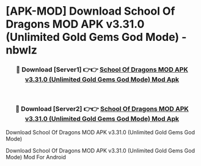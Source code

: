 # [APK-MOD] Download School Of Dragons MOD APK v3.31.0 (Unlimited Gold Gems God Mode) - nbwlz


<div align="center">
<h3>🔴 Download [Server1] 👉👉 <a href="https://apk-comot.site?title=School_Of_Dragons_MOD_APK_v3.31.0_(Unlimited_Gold_Gems_God_Mode)">School Of Dragons MOD APK v3.31.0 (Unlimited Gold Gems God Mode) Mod Apk</a></h3><br>
<h3>🔴 Download [Server2] 👉👉 <a href="https://apk-comot.site?title=School_Of_Dragons_MOD_APK_v3.31.0_(Unlimited_Gold_Gems_God_Mode)">School Of Dragons MOD APK v3.31.0 (Unlimited Gold Gems God Mode) Mod Apk</a></h3>
</div>



Download School Of Dragons MOD APK v3.31.0 (Unlimited Gold Gems God Mode) 

Download School Of Dragons MOD APK v3.31.0 (Unlimited Gold Gems God Mode) Mod For Android